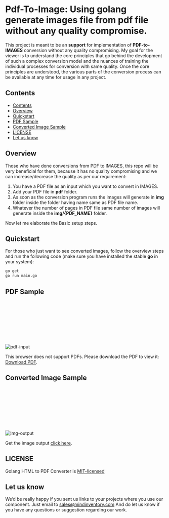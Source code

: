 # Pdf-To-Image: Using golang generate images file from pdf file without any quality compromise.


This project is meant to be an **support** for implementation of **PDF-to-IMAGES** conversion without any quality compromising. My goal for the viewer is to understand the core principles that go behind the development of such a complex conversion model and the nuances of training the individual processes for conversion with same quality. Once the core principles are understood, the various parts of the conversion process can be available at any time for usage in any project.


## Contents
- [Contents](#contents)
- [Overview](#overview)
- [Quickstart](#quickstart)
- [PDF Sample](#pdf-sSample)
- [Converted Image Sample](#converted-image-sample)
- [LICENSE](#license)
- [Let us know](#let-us-know)

## Overview

Those who have done conversions from PDF to IMAGES, this repo will be very beneficial for them, because it has no quality compromising and we can increase/decrease the quality as per our requirement:

1. You have a PDF file as an input which you want to convert in IMAGES.
2. Add your PDF file in **pdf** folder.
3. As soon as the conversion program runs the images will generate in **img** folder inside the folder having name same as PDF file name.
4. Whatever the number of pages in PDF file same number of images will generate inside the **img/{PDF_NAME}** folder.

Now let me elaborate the Basic setup steps.

## Quickstart

For those who just want to see converted images, follow the overview steps and run the following code (make sure you have installed the stable **go** in your system):

```bash
go get
go run main.go
```

## PDF Sample
<img src="https://i.ibb.co/Z63MTQk/pdf-to-img-Input.jpg" alt="pdf-input">
<object data="https://github.com/Mindinventory/golang-pdf-to-Image-converter/raw/main/pdf/sample.pdf" type="application/pdf" width="700px" height="700px">
    <embed src="https://github.com/Mindinventory/golang-pdf-to-Image-converter/raw/main/pdf/sample.pdf">
        <p>This browser does not support PDFs. Please download the PDF to view it: <a href="https://github.com/Mindinventory/golang-pdf-to-Image-converter/raw/main/pdf/sample.pdf">Download PDF</a>.</p>
    </embed>
</object>

## Converted Image Sample
<img src="https://i.ibb.co/WVbvn9n/pdf-to-img-output.jpg" alt="img-output">
<object data="https://github.com/Mindinventory/golang-pdf-to-Image-converter/raw/main/pdf/sample.pdf" type="application/pdf" width="700px" height="700px">
    <embed src="https://github.com/Mindinventory/golang-pdf-to-Image-converter/raw/main/pdf/sample.pdf">
        <p>Get the image output <a href="https://github.com/Mindinventory/golang-pdf-to-Image-converter/raw/main/img/sample/">click here</a>.</p>
    </embed>
</object>

## LICENSE

Golang HTML to PDF Converter is [MIT-licensed](https://github.com/mindinventory/golang-pdf-to-Image-converter/blob/main/LICENSE)

## Let us know
We’d be really happy if you sent us links to your projects where you use our component. Just email to sales@mindinventory.com And do let us know if you have any questions or suggestion regarding our work.
